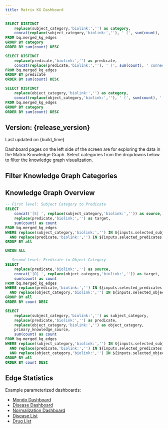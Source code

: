```yaml
---
title: Matrix KG Dashboard
---
```


```sql subject_categories
SELECT DISTINCT
    replace(subject_category,'biolink:','') as category,
    concat(replace(subject_category,'biolink:',''), ' (', sum(count), ' connections)') as label
FROM bq.merged_kg_edges
GROUP BY category
ORDER BY sum(count) DESC
```

```sql predicates
SELECT DISTINCT
    replace(predicate,'biolink:','') as predicate,
    concat(replace(predicate,'biolink:',''), ' (', sum(count), ' connections)') as label
FROM bq.merged_kg_edges
GROUP BY predicate
ORDER BY sum(count) DESC
```

```sql object_categories
SELECT DISTINCT
    replace(object_category,'biolink:','') as category,
    concat(replace(object_category,'biolink:',''), ' (', sum(count), ' connections)') as label
FROM bq.merged_kg_edges
GROUP BY category
ORDER BY sum(count) DESC
```

<script>
  const release_version = import.meta.env.VITE_release_version;
  const build_time = import.meta.env.VITE_build_time;

  //This constructs a dictionary which sets the depth of each subject category value,
  //predicate value, and object category value (as they're generated in combined_sankey
  //below) to 0, 1, and 2 respectively. The one gotcha here is that the '[S] ' and '[O] '
  //prefixes are added to the subject and object categories are added here as well as in
  //the SQL query below. 
  let depthOverrides = {}
  
  if (subject_categories && Array.isArray(subject_categories)) {    
    subject_categories.forEach(sc => {
      depthOverrides[('[S] ' + sc.category)] = 0;
    });    
  }

  if (predicates && Array.isArray(predicates)) {
    predicates.forEach(p => {
      depthOverrides[p.predicate] = 1;
    });
  }

  if (object_categories && Array.isArray(object_categories)) {
    object_categories.forEach(oc => {
      depthOverrides[('[O] ' + oc.category)] = 2;
    });
  }

</script>

## Version: {release_version}

<p class="text-gray-500 text-sm italic">Last updated on {build_time}</p>

Dashboard pages on the left side of the screen are for exploring the data in the Matrix Knowledge Graph. Select categories from the dropdowns below to filter the knowledge graph visualization.

## Filter Knowledge Graph Categories

<Grid columns=3>

  <div>
    <Dropdown
      data={subject_categories}
      name=selected_subjects
      value=category
      label=label
      title="Filter Subject Categories"
      multiple=true
      selectAllByDefault=true
      description="Filter knowledge graph by subject categories"
    />
  </div>

  <div>
    <Dropdown
      data={predicates}
      name=selected_predicates
      value=predicate
      label=label
      title="Filter Predicates"
      multiple=true
      selectAllByDefault=true
      description="Filter knowledge graph by predicates"
    />
  </div>

  <div>
    <Dropdown
      data={object_categories}
      name=selected_objects
      value=category
      label=label
      title="Filter Object Categories"
      multiple=true
      selectAllByDefault=true
      description="Filter knowledge graph by object categories"
    />
  </div>
</Grid>

## Knowledge Graph Overview

```sql combined_sankey
-- First level: Subject Category to Predicate
SELECT 
    concat('[S] ', replace(subject_category,'biolink:','')) as source,
    replace(predicate,'biolink:','') as target,
    sum(count) as count
FROM bq.merged_kg_edges
WHERE replace(subject_category,'biolink:','') IN ${inputs.selected_subjects.value}
  AND replace(predicate,'biolink:','') IN ${inputs.selected_predicates.value}
GROUP BY all

UNION ALL

-- Second level: Predicate to Object Category
SELECT 
    replace(predicate,'biolink:','') as source,
    concat('[O] ', replace(object_category,'biolink:','')) as target,
    sum(count) as count
FROM bq.merged_kg_edges
WHERE replace(predicate,'biolink:','') IN ${inputs.selected_predicates.value}
  AND replace(object_category,'biolink:','') IN ${inputs.selected_objects.value}
GROUP BY all
ORDER BY count DESC
```

<SankeyDiagram data={combined_sankey} 
  sourceCol='source'
  targetCol='target'
  valueCol='count'
  linkLabels='full'
  linkColor='gradient'
  title='Filtered Knowledge Graph Flow'
  subtitle='Flow from Selected Subject Categories through Selected Predicates to Selected Object Categories'
  chartAreaHeight={1400}
  depthOverride={depthOverrides}
/>

```sql edge_stats
SELECT 
    replace(subject_category,'biolink:','') as subject_category,
    replace(predicate,'biolink:','') as predicate,
    replace(object_category,'biolink:','') as object_category,
    primary_knowledge_source,
    sum(count) as count
FROM bq.merged_kg_edges
WHERE replace(subject_category,'biolink:','') IN ${inputs.selected_subjects.value}
  AND replace(predicate,'biolink:','') IN ${inputs.selected_predicates.value}
  AND replace(object_category,'biolink:','') IN ${inputs.selected_objects.value}
GROUP BY all
ORDER BY count DESC
```

## Edge Statistics

<DataTable 
    data={edge_stats} 
    search=true
    pagination=true 
/>

Example parameterized dashboards:
 - <a href="/node/prefix/MONDO">Mondo Dashboard</a>
 - <a href="/node/category/Disease">Disease Dashboard</a>
 - <a href="/normalization">Normalization Dashboard</a>
 - <a href="/disease_list">Disease List</a>
 - <a href="/drug_list">Drug List</a>



<!-- NOTE: This file was partially generated using AI assistance. -->
